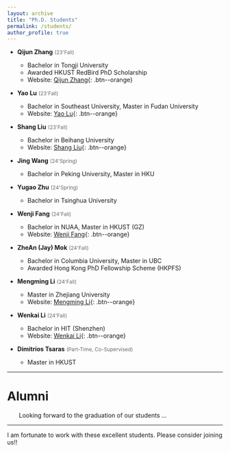 ```yaml
---
layout: archive
title: "Ph.D. Students"
permalink: /students/
author_profile: true
---
```


* **Qijun Zhang**  <span style="color:DimGray; font-size:85%">(23'Fall)</span>
    * Bachelor in Tongji University
    * Awarded HKUST RedBird PhD Scholarship     
    * Website: [Qijun Zhang](https://zqj2333.github.io/){: .btn--orange}    

* **Yao Lu**  <span style="color:DimGray; font-size:85%">(23'Fall)</span>
    * Bachelor in Southeast University, Master in Fudan University
    * Website: [Yao Lu](https://norayaolu.github.io/){: .btn--orange}    

* **Shang Liu**  <span style="color:DimGray; font-size:85%">(23'Fall)</span>
    * Bachelor in Beihang University
    * Website: [Shang Liu](https://devinshang.github.io/github.io/){: .btn--orange}    

* **Jing Wang** <span style="color:DimGray; font-size:85%">(24'Spring)</span>
    * Bachelor in Peking University, Master in HKU 

* **Yugao Zhu** <span style="color:DimGray; font-size:85%">(24'Spring)</span>      
    * Bachelor in Tsinghua University

* **Wenji Fang**  <span style="color:DimGray; font-size:85%">(24'Fall)</span>
    * Bachelor in NUAA, Master in HKUST (GZ)     
    * Website: [Wenji Fang](https://fangwenji.github.io/){: .btn--orange}    

* **ZheAn (Jay) Mok**  <span style="color:DimGray; font-size:85%">(24'Fall)</span>
    * Bachelor in Columbia University, Master in UBC   
    * Awarded Hong Kong PhD Fellowship Scheme (HKPFS)    

* **Mengming Li**  <span style="color:DimGray; font-size:85%">(24'Fall)</span>
    * Master in Zhejiang University
    * Website: [Mengming Li](https://limengming.github.io/){: .btn--orange}    

* **Wenkai Li**  <span style="color:DimGray; font-size:85%">(24'Fall)</span>
    * Bachelor in HIT (Shenzhen)   
    * Website: [Wenkai Li](https://kevin333kevin.github.io/wenkaili.github.io/){: .btn--orange}    

* **Dimitrios Tsaras**  <span style="color:DimGray; font-size:85%">(Part-Time, Co-Supervised)</span>
    * Master in HKUST     


----

Alumni    
======

&nbsp;&nbsp;&nbsp;&nbsp;&nbsp;&nbsp; Looking forward to the graduation of our students ...   

----

I am fortunate to work with these excellent students. Please consider joining us!!



